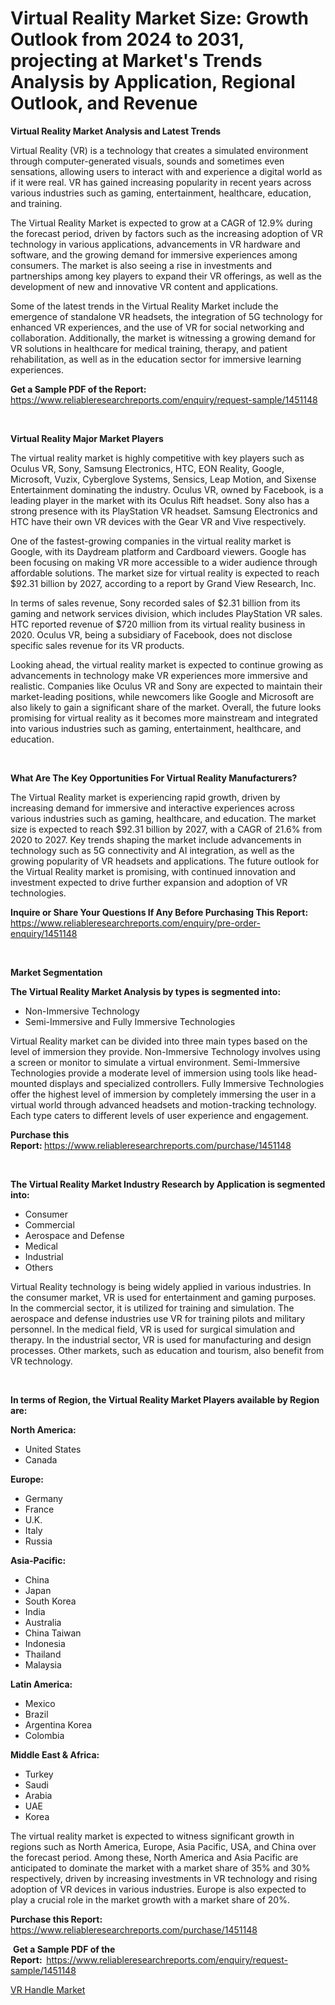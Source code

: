 <p><h1>Virtual Reality Market Size: Growth Outlook from 2024 to 2031, projecting at Market's Trends Analysis by Application, Regional Outlook, and Revenue</h1></p><p><strong>Virtual Reality Market Analysis and Latest Trends</strong></p>
<p><p>Virtual Reality (VR) is a technology that creates a simulated environment through computer-generated visuals, sounds and sometimes even sensations, allowing users to interact with and experience a digital world as if it were real. VR has gained increasing popularity in recent years across various industries such as gaming, entertainment, healthcare, education, and training.</p><p>The Virtual Reality Market is expected to grow at a CAGR of 12.9% during the forecast period, driven by factors such as the increasing adoption of VR technology in various applications, advancements in VR hardware and software, and the growing demand for immersive experiences among consumers. The market is also seeing a rise in investments and partnerships among key players to expand their VR offerings, as well as the development of new and innovative VR content and applications.</p><p>Some of the latest trends in the Virtual Reality Market include the emergence of standalone VR headsets, the integration of 5G technology for enhanced VR experiences, and the use of VR for social networking and collaboration. Additionally, the market is witnessing a growing demand for VR solutions in healthcare for medical training, therapy, and patient rehabilitation, as well as in the education sector for immersive learning experiences.</p></p>
<p><strong>Get a Sample PDF of the Report:&nbsp;</strong> <a href="https://www.reliableresearchreports.com/enquiry/request-sample/1451148">https://www.reliableresearchreports.com/enquiry/request-sample/1451148</a></p>
<p>&nbsp;</p>
<p><strong>Virtual Reality Major Market Players</strong></p>
<p><p>The virtual reality market is highly competitive with key players such as Oculus VR, Sony, Samsung Electronics, HTC, EON Reality, Google, Microsoft, Vuzix, Cyberglove Systems, Sensics, Leap Motion, and Sixense Entertainment dominating the industry. Oculus VR, owned by Facebook, is a leading player in the market with its Oculus Rift headset. Sony also has a strong presence with its PlayStation VR headset. Samsung Electronics and HTC have their own VR devices with the Gear VR and Vive respectively.</p><p>One of the fastest-growing companies in the virtual reality market is Google, with its Daydream platform and Cardboard viewers. Google has been focusing on making VR more accessible to a wider audience through affordable solutions. The market size for virtual reality is expected to reach $92.31 billion by 2027, according to a report by Grand View Research, Inc.</p><p>In terms of sales revenue, Sony recorded sales of $2.31 billion from its gaming and network services division, which includes PlayStation VR sales. HTC reported revenue of $720 million from its virtual reality business in 2020. Oculus VR, being a subsidiary of Facebook, does not disclose specific sales revenue for its VR products.</p><p>Looking ahead, the virtual reality market is expected to continue growing as advancements in technology make VR experiences more immersive and realistic. Companies like Oculus VR and Sony are expected to maintain their market-leading positions, while newcomers like Google and Microsoft are also likely to gain a significant share of the market. Overall, the future looks promising for virtual reality as it becomes more mainstream and integrated into various industries such as gaming, entertainment, healthcare, and education.</p></p>
<p>&nbsp;</p>
<p><strong>What Are The Key Opportunities For Virtual Reality Manufacturers?</strong></p>
<p><p>The Virtual Reality market is experiencing rapid growth, driven by increasing demand for immersive and interactive experiences across various industries such as gaming, healthcare, and education. The market size is expected to reach $92.31 billion by 2027, with a CAGR of 21.6% from 2020 to 2027. Key trends shaping the market include advancements in technology such as 5G connectivity and AI integration, as well as the growing popularity of VR headsets and applications. The future outlook for the Virtual Reality market is promising, with continued innovation and investment expected to drive further expansion and adoption of VR technologies.</p></p>
<p><strong>Inquire or Share Your Questions If Any Before Purchasing This Report:</strong> <a href="https://www.reliableresearchreports.com/enquiry/pre-order-enquiry/1451148">https://www.reliableresearchreports.com/enquiry/pre-order-enquiry/1451148</a></p>
<p>&nbsp;</p>
<p><strong>Market Segmentation</strong></p>
<p><strong>The Virtual Reality Market Analysis by types is segmented into:</strong></p>
<p><ul><li>Non-Immersive Technology</li><li>Semi-Immersive and Fully Immersive Technologies</li></ul></p>
<p><p>Virtual Reality market can be divided into three main types based on the level of immersion they provide. Non-Immersive Technology involves using a screen or monitor to simulate a virtual environment. Semi-Immersive Technologies provide a moderate level of immersion using tools like head-mounted displays and specialized controllers. Fully Immersive Technologies offer the highest level of immersion by completely immersing the user in a virtual world through advanced headsets and motion-tracking technology. Each type caters to different levels of user experience and engagement.</p></p>
<p><strong>Purchase this Report:&nbsp;</strong><a href="https://www.reliableresearchreports.com/purchase/1451148">https://www.reliableresearchreports.com/purchase/1451148</a></p>
<p>&nbsp;</p>
<p><strong>The Virtual Reality Market Industry Research by Application is segmented into:</strong></p>
<p><ul><li>Consumer</li><li>Commercial</li><li>Aerospace and Defense</li><li>Medical</li><li>Industrial</li><li>Others</li></ul></p>
<p><p>Virtual Reality technology is being widely applied in various industries. In the consumer market, VR is used for entertainment and gaming purposes. In the commercial sector, it is utilized for training and simulation. The aerospace and defense industries use VR for training pilots and military personnel. In the medical field, VR is used for surgical simulation and therapy. In the industrial sector, VR is used for manufacturing and design processes. Other markets, such as education and tourism, also benefit from VR technology.</p></p>
<p>&nbsp;</p>
<p><strong>In terms of Region, the Virtual Reality Market Players available by Region are:</strong></p>
<p>
    <p> <strong> North America: </strong>
        <ul>
            <li>United States</li>
            <li>Canada</li>
        </ul>
        </p> 
    <p> <strong> Europe: </strong>
        <ul>
            <li>Germany</li>
            <li>France</li>
            <li>U.K.</li>
            <li>Italy</li>
            <li>Russia</li>
        </ul>
        </p> 
    <p> <strong> Asia-Pacific: </strong>
        <ul>
            <li>China</li>
            <li>Japan</li>
            <li>South Korea</li>
            <li>India</li>
            <li>Australia</li>
            <li>China Taiwan</li>
            <li>Indonesia</li>
            <li>Thailand</li>
            <li>Malaysia</li>
        </ul>
        </p> 
    <p> <strong> Latin America: </strong>
        <ul>
            <li>Mexico</li>
            <li>Brazil</li>
            <li>Argentina Korea</li>
            <li>Colombia</li>
        </ul>
        </p> 
    <p> <strong> Middle East & Africa: </strong>
        <ul>
            <li>Turkey</li>
            <li>Saudi</li>
            <li>Arabia</li>
            <li>UAE</li>
            <li>Korea</li>
        </ul>
    </p>
    </p>
<p><p>The virtual reality market is expected to witness significant growth in regions such as North America, Europe, Asia Pacific, USA, and China over the forecast period. Among these, North America and Asia Pacific are anticipated to dominate the market with a market share of 35% and 30% respectively, driven by increasing investments in VR technology and rising adoption of VR devices in various industries. Europe is also expected to play a crucial role in the market growth with a market share of 20%.</p></p>
<p><strong>Purchase this Report: </strong><a href="https://www.reliableresearchreports.com/purchase/1451148">https://www.reliableresearchreports.com/purchase/1451148</a></p>
<p>&nbsp;<strong>Get a Sample PDF of the Report:&nbsp;&nbsp;</strong><a href="https://www.reliableresearchreports.com/enquiry/request-sample/1451148">https://www.reliableresearchreports.com/enquiry/request-sample/1451148</a></p>
<p><strong></strong></p>
<p><p><a href="https://github.com/JameTravis/Market-Research-Report-List-4/blob/main/vr-handle-market.md">VR Handle Market</a></p></p>